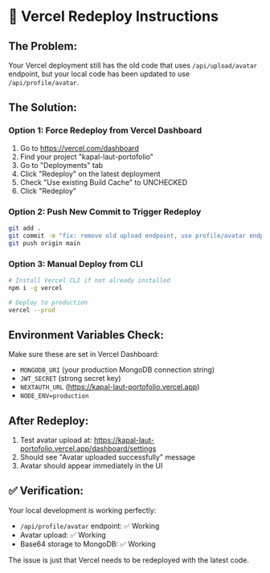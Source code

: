 # 🚀 Vercel Redeploy Instructions

## The Problem:
Your Vercel deployment still has the old code that uses `/api/upload/avatar` endpoint, but your local code has been updated to use `/api/profile/avatar`.

## The Solution:

### Option 1: Force Redeploy from Vercel Dashboard
1. Go to https://vercel.com/dashboard
2. Find your project "kapal-laut-portofolio"
3. Go to "Deployments" tab
4. Click "Redeploy" on the latest deployment
5. Check "Use existing Build Cache" to UNCHECKED
6. Click "Redeploy"

### Option 2: Push New Commit to Trigger Redeploy
```bash
git add .
git commit -m "fix: remove old upload endpoint, use profile/avatar endpoint"
git push origin main
```

### Option 3: Manual Deploy from CLI
```bash
# Install Vercel CLI if not already installed
npm i -g vercel

# Deploy to production
vercel --prod
```

## Environment Variables Check:
Make sure these are set in Vercel Dashboard:
- `MONGODB_URI` (your production MongoDB connection string)
- `JWT_SECRET` (strong secret key)
- `NEXTAUTH_URL` (https://kapal-laut-portofolio.vercel.app)
- `NODE_ENV=production`

## After Redeploy:
1. Test avatar upload at: https://kapal-laut-portofolio.vercel.app/dashboard/settings
2. Should see "Avatar uploaded successfully" message
3. Avatar should appear immediately in the UI

## ✅ Verification:
Your local development is working perfectly:
- `/api/profile/avatar` endpoint: ✅ Working
- Avatar upload: ✅ Working
- Base64 storage to MongoDB: ✅ Working

The issue is just that Vercel needs to be redeployed with the latest code.
